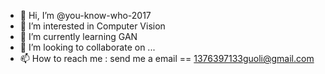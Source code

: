 - 👋 Hi, I’m @you-know-who-2017
- 👀 I’m interested in Computer Vision
- 🌱 I’m currently learning GAN
- 💞️ I’m looking to collaborate on ...
- 📫 How to reach me : send me a email == 1376397133guoli@gmail.com

<!---
you-know-who-2017/you-know-who-2017 is a ✨ special ✨ repository because its `README.md` (this file) appears on your GitHub profile.
You can click the Preview link to take a look at your changes.
--->

